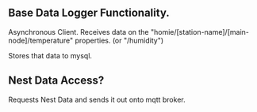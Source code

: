 
## Base Data Logger Functionality.

Asynchronous Client. Receives data on the "homie/[station-name]/[main-node]/temperature" properties. (or "/humidity")

Stores that data to mysql.


## Nest Data Access?
Requests Nest Data and sends it out onto mqtt broker.